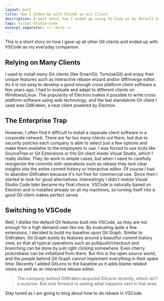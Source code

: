 ```yaml
---
layout: post
title: How I Ended Up with VSCode as Git Client
description: A post about how I ended up using VS Code as my default Git client on all platforms
tags: Visual-Studio-Code
excerpt_separator: <!--more-->
---
```


This is a short story on how I gave up all other Git clients and ended up with VSCode as my everyday companion.
<!--more-->

## Relying on Many Clients
I used to install many Git clients (like SmartGit, TortoiseGit) and enjoy their unique features such as interactive rebase wizard and/or diff/merge editor. As it is not easy to develop a good enough cross platform client software a few years ago, I had to evaluate and adapt to different clients on Windows/Linux. The popularity of Electron makes it possible to write cross platform software using web technology, and the last standalone Git client I used was GitKraken, a neat client powered by Electron.

## The Enterprise Trap
However, I often find it difficult to install a separate client software in a corporate network. There are far too many clients out there, but due to security policies each company is able to select just a few options and make them available to the employees to use. I was forced to use tools like SourceTree or Git Extensions or the Git client inside Visual Studio, which I really dislike. They do work in simple cases, but when I need to carefully reorganize the commits with operations such as rebase they lack clear insights into the entire commit history or interactive editor. Of course I had to abandon GitKraken because it's not free for commercial use.
Since then I started to look for good alternatives. Interestingly I didn't realize Visual Studio Code later became my final choice. VSCode is naturally based on Electron and is installed already on all my machines, so turning itself into a good Git client makes perfect sense.

## Switching to VSCode
Well, I dislike the default Git features built into VSCode, as they are not enough for a high demand user like me. By evaluating quite a few extensions, I decided to build my baseline upon Git Graph. Similar to GitKraken, Git Graph builds its features around a beautiful commit history view, so that all typical operations such as pull/push/checkout and branching can be done by just right clicking somewhere. Even cherry pick/rebase can be initialized from there. But this is the open source world, and the people behind Git Graph cannot implement everything in their spare time. Recently I added GitLens to the baseline as it adds blame related views as well as an interactive rebase editor.

> The company behind GitKraken acquired GitLens recently, which isn't a surprise. But look forward to seeing what happens next in that area.

Stay tuned as I am going to blog about how to do rebase in VSCode.
